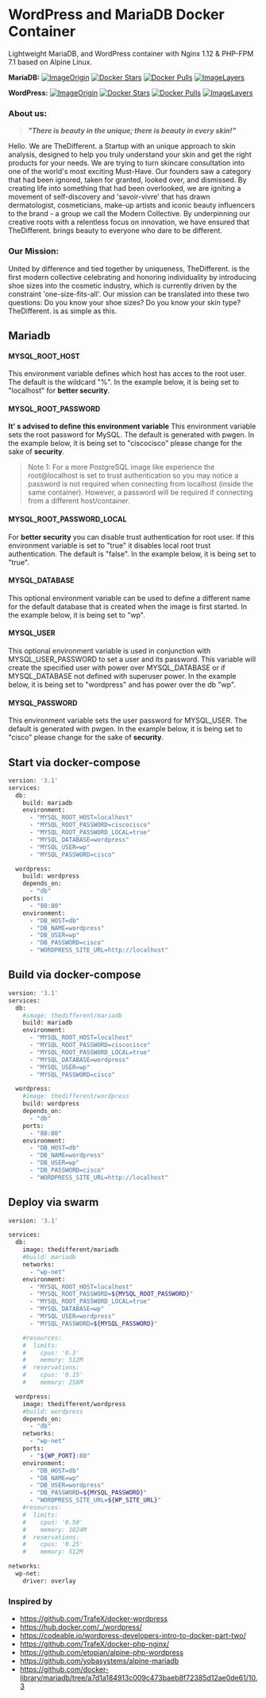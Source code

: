 # [](#header-1)WordPress and MariaDB Docker Container

Lightweight MariaDB, and WordPress container with Nginx 1.12 & PHP-FPM 7.1 based on Alpine Linux.

**MariaDB:**
[![ImageOrigin](https://images.microbadger.com/badges/version/thedifferent/mariadb.svg)](https://microbadger.com/images/thedifferent/mariadb "Get your own version badge on microbadger.com")
[![Docker Stars](https://img.shields.io/docker/stars/thedifferent/mariadb.svg)](https://hub.docker.com/r/thedifferent/mariadb/)
[![Docker Pulls](https://img.shields.io/docker/pulls/thedifferent/mariadb.svg)](https://hub.docker.com/r/thedifferent/mariadb/)
[![ImageLayers](https://images.microbadger.com/badges/image/thedifferent/mariadb.svg)](https://microbadger.com/#/images/thedifferent/mariadb)

**WordPress:**
[![ImageOrigin](https://images.microbadger.com/badges/version/thedifferent/wordpress.svg)](https://microbadger.com/images/thedifferent/wordpress "Get your own version badge on microbadger.com")
[![Docker Stars](https://img.shields.io/docker/stars/thedifferent/wordpress.svg)](https://hub.docker.com/r/thedifferent/wordpress/)
[![Docker Pulls](https://img.shields.io/docker/pulls/thedifferent/wordpress.svg)](https://hub.docker.com/r/thedifferent/wordpress/)
[![ImageLayers](https://images.microbadger.com/badges/image/thedifferent/wordpress.svg)](https://microbadger.com/#/images/thedifferent/wordpress)

### [](#header-2)About us:

> ***"There is beauty in the unique; there is beauty in every skin!"***

Hello. We are TheDifferent. a Startup with an unique approach to skin analysis, designed to help you truly understand your skin and get the right products for your needs.
We are trying to turn skincare consultation into one of the world's most exciting Must-Have. Our founders saw a category that had been ignored, taken for granted, looked over, and dismissed. By creating life into something that had been overlooked, we are igniting a movement of self-discovery and 'savoir-vivre' that has drawn dermatologist, cosmeticians, make-up artists and iconic beauty influencers to the brand - a group we call the Modern Collective. By underpinning our creative roots with a relentless focus on innovation, we have ensured that TheDifferent. brings beauty to everyone who dare to be different.

### [](#header-3)Our Mission:
United by difference and tied together by uniqueness, TheDifferent. is the first modern collective celebrating and honoring individuality by introducing shoe sizes into the cosmetic industry, which is currently driven by the constraint 'one-size-fits-all'.
Our mission can be translated into these two questions:
Do you know your shoe sizes?
Do you know your skin type?
TheDifferent. is as simple as this.

## [](#header-4)Mariadb

#### []()MYSQL_ROOT_HOST
This environment variable defines which host has acces to the root user. The default is the wildcard "%". In the example below, it is being set to "localhost" for **better security**.

#### []()MYSQL_ROOT_PASSWORD
**It' s advised to define this environment variable** This environment variable sets the root password for MySQL. The default is generated with pwgen. In the example below, it is being set to "ciscocisco" please change for the sake of **security**.

> Note 1: For a more PostgreSQL image like experience the root@localhost is set to trust authentication so you may notice a password is not required when connecting from localhost (inside the same container). However, a password will be required if connecting from a different host/container.

#### []()MYSQL_ROOT_PASSWORD_LOCAL
For **better security** you can disable trust authentication for root user. If this environment variable is set to "true"
it disables local root trust authentication. The default is "false". In the example below, it is being set to "true".

#### []()MYSQL_DATABASE
This optional environment variable can be used to define a different name for the default database that is created when the image is first started. In the example below, it is being set to "wp".

#### []()MYSQL_USER
This optional environment variable is used in conjunction with MYSQL_USER_PASSWORD to set a user and its password. This variable will create the specified user with power over MYSQL_DATABASE or if MYSQL_DATABASE not defined with superuser power. In the example below, it is being set to "wordpress" and has power over the db "wp".

#### []()MYSQL_PASSWORD
This environment variable sets the user password for MYSQL_USER. The default is generated with pwgen. In the example below, it is being set to "cisco" please change for the sake of **security**.

## [](#header-6)Start via docker-compose

```bash
version: '3.1'
services:
  db:
    build: mariadb
    environment:
      - "MYSQL_ROOT_HOST=localhost"
      - "MYSQL_ROOT_PASSWORD=ciscocisco"
      - "MYSQL_ROOT_PASSWORD_LOCAL=true"
      - "MYSQL_DATABASE=wordpress"
      - "MYSQL_USER=wp"
      - "MYSQL_PASSWORD=cisco"

  wordpress:
    build: wordpress
    depends_on:
      - "db"
    ports:
      - "80:80"
    environment:
      - "DB_HOST=db"
      - "DB_NAME=wordpress"
      - "DB_USER=wp"
      - "DB_PASSWORD=cisco"
      - "WORDPRESS_SITE_URL=http://localhost"
```

## [](#header-7)Build via docker-compose

```bash
version: '3.1'
services:
  db:
    #image: thedifferent/mariadb
    build: mariadb
    environment:
      - "MYSQL_ROOT_HOST=localhost"
      - "MYSQL_ROOT_PASSWORD=ciscocisco"
      - "MYSQL_ROOT_PASSWORD_LOCAL=true"
      - "MYSQL_DATABASE=wordpress"
      - "MYSQL_USER=wp"
      - "MYSQL_PASSWORD=cisco"

  wordpress:
    #image: thedifferent/wordpress
    build: wordpress
    depends_on:
      - "db"
    ports:
      - "80:80"
    environment:
      - "DB_HOST=db"
      - "DB_NAME=wordpress"
      - "DB_USER=wp"
      - "DB_PASSWORD=cisco"
      - "WORDPRESS_SITE_URL=http://localhost"
```

## [](#header-8)Deploy via swarm

```bash
version: '3.1'

services:
  db:
    image: thedifferent/mariadb
    #build: mariadb
    networks:
      - "wp-net"
    environment:
      - "MYSQL_ROOT_HOST=localhost"
      - "MYSQL_ROOT_PASSWORD=${MYSQL_ROOT_PASSWORD}"
      - "MYSQL_ROOT_PASSWORD_LOCAL=true"
      - "MYSQL_DATABASE=wp"
      - "MYSQL_USER=wordpress"
      - "MYSQL_PASSWORD=${MYSQL_PASSWORD}"

    #resources:
    #  limits:
    #    cpus: '0.3'
    #    memory: 512M
    #  reservations:
    #    cpus: '0.15'
    #    memory: 256M

  wordpress:
    image: thedifferent/wordpress
    #build: wordpress
    depends_on:
      - "db"
    networks:
      - "wp-net"
    ports:
      - "${WP_PORT}:80"
    environment:
      - "DB_HOST=db"
      - "DB_NAME=wp"
      - "DB_USER=wordpress"
      - "DB_PASSWORD=${MYSQL_PASSWORD}"
      - "WORDPRESS_SITE_URL=${WP_SITE_URL}"
    #resources:
    #  limits:
    #    cpus: '0.50'
    #    memory: 1024M
    #  reservations:
    #    cpus: '0.25'
    #    memory: 512M

networks:
  wp-net:
    driver: overlay
```

### [](#header-9)Inspired by

* https://github.com/TrafeX/docker-wordpress
* https://hub.docker.com/_/wordpress/
* https://codeable.io/wordpress-developers-intro-to-docker-part-two/
* https://github.com/TrafeX/docker-php-nginx/
* https://github.com/etopian/alpine-php-wordpress
* https://github.com/yobasystems/alpine-mariadb
* https://github.com/docker-library/mariadb/tree/a7d1a184913c009c473baeb8f72385d12ae0de61/10.3
